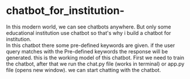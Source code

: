 # chatbot_for_institution-
In this modern world, we can see chatbots anywhere. But only some educational institution use chatbot so that's why i build a chatbot for institution.      
In this chatbot there some pre-defined keywords are given. if the user query matches with the Pre-defined keywords the response will be generated.
this is the working model of this chatbot.
First we need to train the chatbot, after that we run the chat.py file (works in terminal) or app.py file (opens new window).
we can start chatting with the chatbot.
